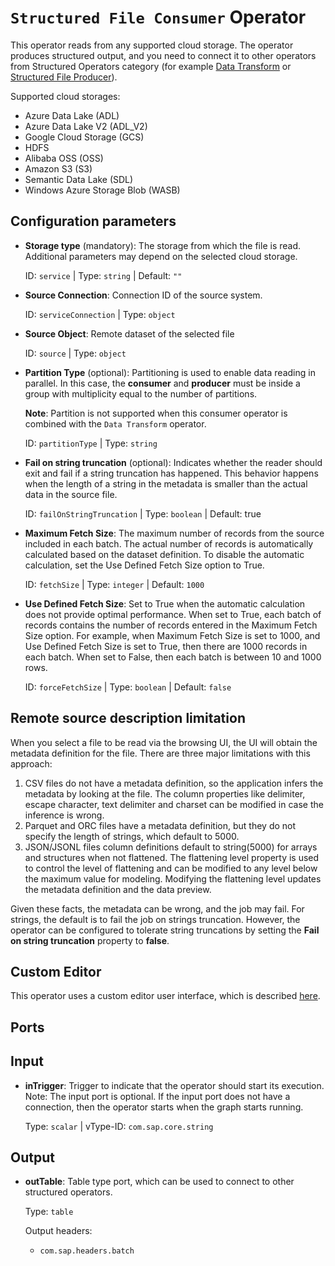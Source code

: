 `Structured File Consumer` Operator
===========

This operator reads from any supported cloud storage. The operator produces structured output, and you need to connect it to other operators from Structured Operators category (for example [Data Transform](./service/v1/documentation/com.sap.datatransform.v2) or [Structured File Producer](./service/v1/documentation/com.sap.storage.producer.v3)).

Supported cloud storages:

- Azure Data Lake (ADL)
- Azure Data Lake V2 (ADL_V2)
- Google Cloud Storage (GCS)
- HDFS
- Alibaba OSS (OSS)
- Amazon S3 (S3)
- Semantic Data Lake (SDL)
- Windows Azure Storage Blob (WASB)

Configuration parameters
------------

* **Storage type** (mandatory): The storage from which the file is read. Additional parameters may depend on the selected cloud storage.

    ID: `service` | Type: `string` | Default: `""`

* **Source Connection**: Connection ID of the source system.

    ID: `serviceConnection` | Type: `object`

* **Source Object**: Remote dataset of the selected file

    ID: `source` | Type: `object`

* **Partition Type** (optional): Partitioning is used to enable data reading in parallel. In this case, the **consumer** and **producer** must be inside a group with multiplicity equal to the number of partitions.

    **Note**: Partition is not supported when this consumer operator is combined with the `Data Transform` operator.

    ID: `partitionType` | Type: `string`

* **Fail on string truncation** (optional): Indicates whether the reader should exit and fail if a string truncation has happened. This behavior happens when the length of a string in the metadata is smaller than the actual data in the source file. 

    ID: `failOnStringTruncation` | Type: `boolean` | Default: true
    
* **Maximum Fetch Size**: The maximum number of records from the source included in each batch. The actual number of records is automatically calculated based on the dataset definition. To disable the automatic calculation, set the Use Defined Fetch Size option to True.

    ID: `fetchSize` | Type: `integer` | Default: `1000`

* **Use Defined Fetch Size**: Set to True when the automatic calculation does not provide optimal performance. When set to True, each batch of records contains the number of records entered in the Maximum Fetch Size option. For example, when Maximum Fetch Size is set to 1000, and Use Defined Fetch Size is set to True, then there are 1000 records in each batch. When set to False, then each batch is between 10 and 1000 rows.

    ID: `forceFetchSize` | Type: `boolean` | Default: `false`


Remote source description limitation
------------

When you select a file to be read via the browsing UI, the UI will obtain the metadata definition for the file. There are three major limitations with this approach:

 1. CSV files do not have a metadata definition, so the application infers the metadata by looking at the file.
 The column properties like delimiter, escape character, text delimiter and charset can be modified in case the inference is wrong.
 1. Parquet and ORC files have a metadata definition, but they do not specify the length of strings, which default to 5000.
 1. JSON/JSONL files column definitions default to string(5000) for arrays and structures when not flattened.
 The flattening level property is used to control the level of flattening and can be modified to any level below the maximum value for modeling. Modifying the flattening level updates the metadata definition and the data preview.

Given these facts, the metadata can be wrong, and the job may fail. For strings, the default is to fail the job on strings truncation. However, the operator can be configured to tolerate string truncations by setting the **Fail on string truncation** property to **false**.

Custom Editor
-----------

This operator uses a custom editor user interface, which is described [here](./service/v1/parse/readme/general/docu/flowagent/custom_editor/README.md).

Ports
------------
Input
------------

* **inTrigger**: Trigger to indicate that the operator should start its execution. Note: The input port is optional. If the input port does not have a connection, then the operator starts when the graph starts running.

    Type: `scalar` | vType-ID: `com.sap.core.string`

Output
------------

* **outTable**: Table type port, which can be used to connect to other structured operators.

    Type: `table`

	Output headers: 
	
	- `com.sap.headers.batch`

